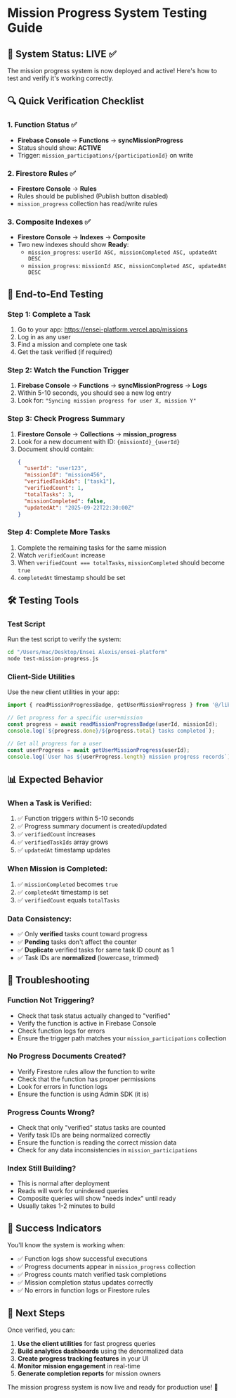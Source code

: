 # Mission Progress System Testing Guide

## 🎯 **System Status: LIVE** ✅

The mission progress system is now deployed and active! Here's how to test and verify it's working correctly.

## 🔍 **Quick Verification Checklist**

### 1. **Function Status** ✅
- **Firebase Console** → **Functions** → **syncMissionProgress**
- Status should show: **ACTIVE**
- Trigger: `mission_participations/{participationId}` on write

### 2. **Firestore Rules** ✅
- **Firestore Console** → **Rules**
- Rules should be published (Publish button disabled)
- `mission_progress` collection has read/write rules

### 3. **Composite Indexes** ✅
- **Firestore Console** → **Indexes** → **Composite**
- Two new indexes should show **Ready**:
  - `mission_progress`: `userId ASC, missionCompleted ASC, updatedAt DESC`
  - `mission_progress`: `missionId ASC, missionCompleted ASC, updatedAt DESC`

## 🧪 **End-to-End Testing**

### **Step 1: Complete a Task**
1. Go to your app: https://ensei-platform.vercel.app/missions
2. Log in as any user
3. Find a mission and complete one task
4. Get the task verified (if required)

### **Step 2: Watch the Function Trigger**
1. **Firebase Console** → **Functions** → **syncMissionProgress** → **Logs**
2. Within 5-10 seconds, you should see a new log entry
3. Look for: `"Syncing mission progress for user X, mission Y"`

### **Step 3: Check Progress Summary**
1. **Firestore Console** → **Collections** → **mission_progress**
2. Look for a new document with ID: `{missionId}_{userId}`
3. Document should contain:
   ```json
   {
     "userId": "user123",
     "missionId": "mission456", 
     "verifiedTaskIds": ["task1"],
     "verifiedCount": 1,
     "totalTasks": 3,
     "missionCompleted": false,
     "updatedAt": "2025-09-22T22:30:00Z"
   }
   ```

### **Step 4: Complete More Tasks**
1. Complete the remaining tasks for the same mission
2. Watch `verifiedCount` increase
3. When `verifiedCount === totalTasks`, `missionCompleted` should become `true`
4. `completedAt` timestamp should be set

## 🛠️ **Testing Tools**

### **Test Script**
Run the test script to verify the system:
```bash
cd "/Users/mac/Desktop/Ensei Alexis/ensei-platform"
node test-mission-progress.js
```

### **Client-Side Utilities**
Use the new client utilities in your app:
```typescript
import { readMissionProgressBadge, getUserMissionProgress } from '@/lib/mission-progress-client';

// Get progress for a specific user+mission
const progress = await readMissionProgressBadge(userId, missionId);
console.log(`${progress.done}/${progress.total} tasks completed`);

// Get all progress for a user
const userProgress = await getUserMissionProgress(userId);
console.log(`User has ${userProgress.length} mission progress records`);
```

## 📊 **Expected Behavior**

### **When a Task is Verified:**
1. ✅ Function triggers within 5-10 seconds
2. ✅ Progress summary document is created/updated
3. ✅ `verifiedCount` increases
4. ✅ `verifiedTaskIds` array grows
5. ✅ `updatedAt` timestamp updates

### **When Mission is Completed:**
1. ✅ `missionCompleted` becomes `true`
2. ✅ `completedAt` timestamp is set
3. ✅ `verifiedCount` equals `totalTasks`

### **Data Consistency:**
- ✅ Only **verified** tasks count toward progress
- ✅ **Pending** tasks don't affect the counter
- ✅ **Duplicate** verified tasks for same task ID count as 1
- ✅ Task IDs are **normalized** (lowercase, trimmed)

## 🚨 **Troubleshooting**

### **Function Not Triggering?**
- Check that task status actually changed to "verified"
- Verify the function is active in Firebase Console
- Check function logs for errors
- Ensure the trigger path matches your `mission_participations` collection

### **No Progress Documents Created?**
- Verify Firestore rules allow the function to write
- Check that the function has proper permissions
- Look for errors in function logs
- Ensure the function is using Admin SDK (it is)

### **Progress Counts Wrong?**
- Check that only "verified" status tasks are counted
- Verify task IDs are being normalized correctly
- Ensure the function is reading the correct mission data
- Check for any data inconsistencies in `mission_participations`

### **Index Still Building?**
- This is normal after deployment
- Reads will work for unindexed queries
- Composite queries will show "needs index" until ready
- Usually takes 1-2 minutes to build

## 🎉 **Success Indicators**

You'll know the system is working when:
- ✅ Function logs show successful executions
- ✅ Progress documents appear in `mission_progress` collection
- ✅ Progress counts match verified task completions
- ✅ Mission completion status updates correctly
- ✅ No errors in function logs or Firestore rules

## 🚀 **Next Steps**

Once verified, you can:
1. **Use the client utilities** for fast progress queries
2. **Build analytics dashboards** using the denormalized data
3. **Create progress tracking features** in your UI
4. **Monitor mission engagement** in real-time
5. **Generate completion reports** for mission owners

The mission progress system is now live and ready for production use! 🎉

